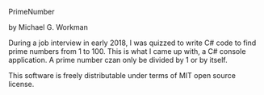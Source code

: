 PrimeNumber

by Michael G. Workman

During a job interview in early 2018, I was quizzed to write C# code to find prime numbers from 1 to 100.
This is what I came up with, a C# console application. A prime number czan only be divided by 1 or by itself.

This software is freely distributable under terms of MIT open source license.
